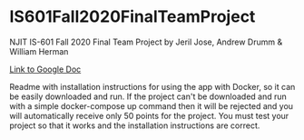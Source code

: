 # IS601Fall2020FinalTeamProject
NJIT IS-601 Fall 2020 Final Team Project
by Jeril Jose, Andrew Drumm & William Herman

[Link to Google Doc](https://docs.google.com/document/d/1rglXDDr53NCRVEactImc3zFT8hSz6ZklgUUWo8LMgn4/edit?usp=sharing)

Readme with installation instructions for using the app with Docker, so it can be easily downloaded and run.  If the project can't be downloaded and run with a simple docker-compose up command then it will be rejected and you will automatically receive only 50 points for the project.   You must test your project so that it works and the installation instructions are correct.


